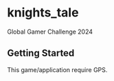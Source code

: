 # knights_tale

Global Gamer Challenge 2024

## Getting Started

This game/application require GPS.
